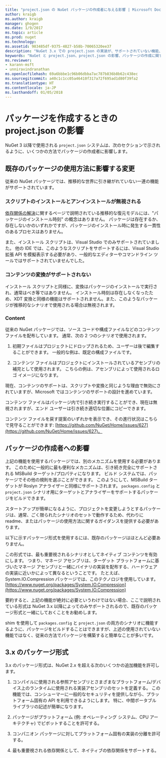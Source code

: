 ```yaml
---
title: "project.json の NuGet パッケージの作成者に与える影響 | Microsoft Docs"
author: kraigb
ms.author: kraigb
manager: ghogen
ms.date: 1/9/2017
ms.topic: article
ms.prod: nuget
ms.technology: 
ms.assetid: 983485df-9375-4827-b58b-70065320ee37
description: "NuGet 3.x での project.json の実装が、サポートされていない機能、コンテンツ、パッケージ形式などのパッケージの作成者にどのように影響するかの詳細です。"
keywords: "NuGet と project.json、project.json の影響、パッケージの作成に関する考慮事項、project.json の機能"
ms.reviewer:
- karann-msft
- unniravindranathan
ms.openlocfilehash: 69a6bbbe1c96b06dbba7ac787b836b8b62c438ec
ms.sourcegitcommit: a40c1c1cc05a46410f317a72f695ad1d80f39fa2
ms.translationtype: HT
ms.contentlocale: ja-JP
ms.lasthandoff: 01/05/2018
---
```

# <a name="impact-of-projectjson-when-creating-packages"></a>パッケージを作成するときの project.json の影響

NuGet 3 以降で使用される `project.json` システムは、次のセクションで示されるように、いくつかの方法でパッケージの作成者に影響します。

## <a name="changes-affecting-existing-packages-usage"></a>既存のパッケージの使用方法に影響する変更

従来の NuGet パッケージでは、推移的な世界に引き継がれていない一連の機能がサポートされています。

### <a name="install-and-uninstall-scripts-are-ignored"></a>スクリプトのインストールとアンインストールが無視される

[依存関係の解決](../consume-packages/dependency-resolution.md#dependency-resolution-with-packagereference-and-projectjson)に関するページで説明されている推移的な復元モデルには、"パッケージのインストール時刻" の概念はありません。 パッケージは存在するか、存在しないかのいずれかですが、パッケージのインストール時に発生する一貫性のあるプロセスはありません。

また、インストール スクリプトは、Visual Studio でのみサポートされていました。 他の IDE では、このようなスクリプトをサポートするには、Visual Studio 拡張 API を模擬表示する必要があり、一般的なエディターやコマンドライン ツールではサポートされていませんでした。

### <a name="content-transforms-are-not-supported"></a>コンテンツの変換がサポートされない

インストール スクリプトと同様に、変換はパッケージのインストールで実行され、通常はべき等ではありません。 インストール時刻は存在しなくなったため、XDT 変換と同様の機能はサポートされません。また、このようなパッケージが推移的なシナリオで使用される場合は無視されます。


### <a name="content"></a>Content

従来の NuGet パッケージでは、ソース コードや構成ファイルなどのコンテンツ ファイルを配布しています。 通常、次の 2 つのシナリオで使用されます。

1. 初期ファイルはプロジェクトにドロップされるため、ユーザーは後で編集することができます。 一般的な例は、既定の構成ファイルです。

2. コンテンツ ファイルはプロジェクトにインストールされているアセンブリの補完として使用されます。 こちらの例は、アセンブリによって使用されるロゴ イメージになります。

現在、コンテンツのサポートは、スクリプトや変換と同じような理由で無効にされていますが、Microsoft ではコンテンツのサポートの設計を進めています。

コンテンツ ファイルはパッケージ内で引き続き実行することができ、現在は無視されますが、エンド ユーザーは引き続き適切な位置にコピーできます。

コンテンツ ファイルを戻す提案のいずれかを表示でき、その進行状況はこちらで見守ることができます: [https://github.com/NuGet/Home/issues/627](https://github.com/NuGet/Home/issues/627)。

## <a name="impact-for-package-authors"></a>パッケージの作成者への影響

上記の機能を使用するパッケージでは、別のメカニズムを使用する必要があります。 このために一般的に最も便利なメカニズムは、引き続き完全にサポートされる MSBuild ターゲット/プロパティになります。 ビルド システムでは、パッケージでその他の規則を選ぶことができます。 このようにして、MSBuild ターゲットが Roslyn アナライザーと同様にサポートされます。 `packages.config` と `project.json` シナリオ用にターゲットとアナライザーをサポートするパッケージをビルドできます。

スタートアップが簡単になるように、プロジェクトを変更しようとするパッケージは、通常、ごく限られたシナリオのセットで動作するため、代わりに readme、またはパッケージの使用方法に関するガイダンスを提供する必要があります。

以下に示すパッケージ形式を使用するには、既存のパッケージはほとんど必要ありません。

この形式では、最も重要視されるシナリオとしてネイティブ コンテンツを有効にします。 つまり、マネージ アセンブリは、ターゲット プラットフォームに基づいたマネージ アセンブリと一緒にバイナリの実装を配布する、ハードウェアの実装に近いかによって異なるということです。 たとえば、System.IO.Compression パッケージでは、このテクノロジを使用しています。 [https://www.nuget.org/packages/System.IO.Compression](https://www.nuget.org/packages/System.IO.Compression)

要約すると、上記の機能が絶対に必要というわけではない場合、ここで説明されている形式は NuGet 3.x 以降によってのみサポートされるので、既存のパッケージ形式と一緒にしておくことをお勧めします。

shim を使用して `packages.config` と `project.json` の両方のシナリオに機能するように、パッケージをビルドすることはできますが、上述の使用されていない機能ではなく、従来の方法でパッケージを構築すると簡単なことが多いです。


## <a name="3x-package-format"></a>3.x のパッケージ形式  ##

3.x のパッケージ形式は、NuGet 2.x を超える次のいくつかの追加機能を許可します。

1. コンパイルに使用される参照アセンブリとさまざまなプラットフォーム/デバイス上のランタイムに使用される実装アセンブリのセットを定義する。 この機能では、コンシューマーに一般的なセキュリティを提供しながら、プラットフォーム固有の API を利用できるようにします。 特に、中間ポータブル ライブラリの記述が簡単になります。

2. パッケージがプラットフォーム (例: オペレーティング システム、CPU アーキテクチャ) でピボットすることを許可する。

3. コンパニオン パッケージに対してプラットフォーム固有の実装の分離を許可する。

4. 最も重要視される依存関係として、ネイティブの依存関係をサポートする。